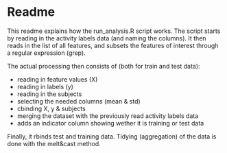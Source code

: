 Readme
=======
 
This readme explains how the run_analysis.R script works. The script starts by reading in the activity labels data (and naming the columns). It then reads in the list of all features, and subsets the features of interest through a regular expression (grep).

The actual processing then consists of (both for train and test data):
- reading in feature values (X)
- reading in labels (y)
- reading in the subjects
- selecting the needed columns (mean & std)
- cbinding X, y & subjects
- merging the dataset with the previously read activity labels data
- adds an indicator column showing wether it is training or test data

Finally, it rbinds test and training data. Tidying (aggregation) of the data is done with the melt&cast method.